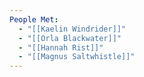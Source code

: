 ```yaml
---
People Met:
  - "[[Kaelin Windrider]]"
  - "[[Orla Blackwater]]"
  - "[[Hannah Rist]]"
  - "[[Magnus Saltwhistle]]"
---
```

